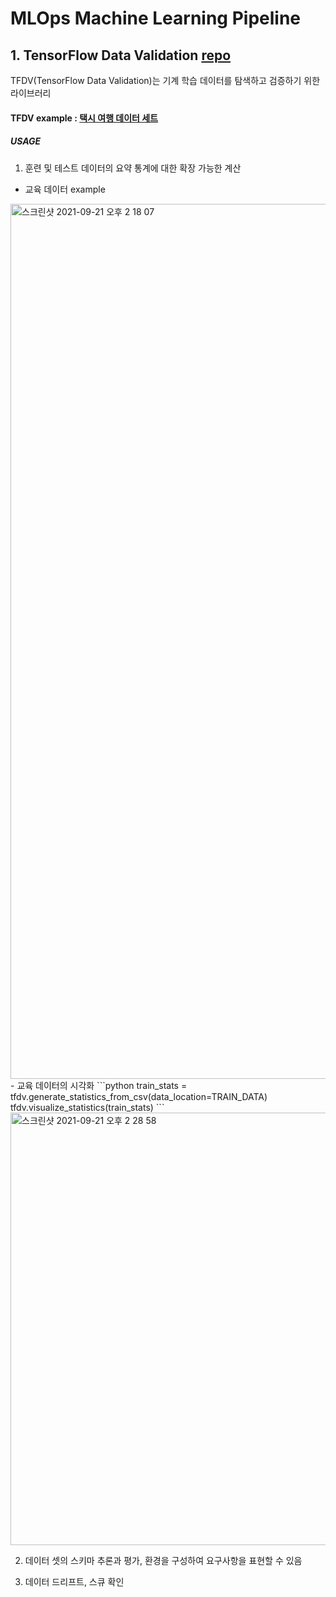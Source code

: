 # MLOps Machine Learning Pipeline

## 1. TensorFlow Data Validation [repo](https://github.com/tensorflow/data-validation)
TFDV(TensorFlow Data Validation)는 기계 학습 데이터를 탐색하고 검증하기 위한 라이브러리

#### TFDV example : [택시 여행 데이터 세트](https://data.cityofchicago.org/Transportation/Taxi-Trips/wrvz-psew)
##### USAGE
1. 훈련 및 테스트 데이터의 요약 통계에 대한 확장 가능한 계산
- 교육 데이터 example
<img width="1400" alt="스크린샷 2021-09-21 오후 2 18 07" src="https://user-images.githubusercontent.com/45285053/134116002-d3a02ed4-57a1-4cd4-9330-e88e4fd4ae4b.png">
- 교육 데이터의 시각화
```python
train_stats = tfdv.generate_statistics_from_csv(data_location=TRAIN_DATA)
tfdv.visualize_statistics(train_stats)
```
<img width="692" alt="스크린샷 2021-09-21 오후 2 28 58" src="https://user-images.githubusercontent.com/45285053/134116324-61bb3a38-7819-458d-8fe2-24557a72032e.png">



2. 데이터 셋의 스키마 추론과 평가, 환경을 구성하여 요구사항을 표현할 수 있음

3. 데이터 드리프트, 스큐 확인
